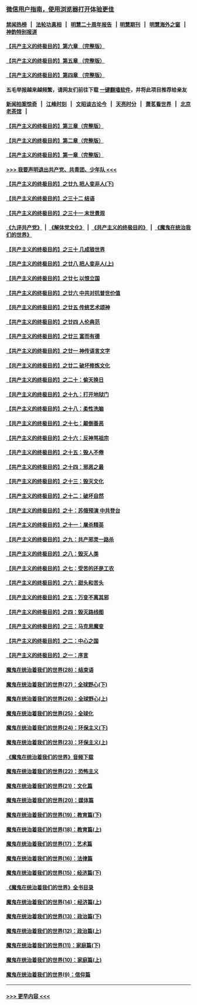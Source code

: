 ### [微信用户指南，使用浏览器打开体验更佳](https://github.com/gfw-breaker/banned-news1/blob/master/indexes/wechat-guide.md?t=0)
#### [禁闻热榜](热点新闻.md?t=0)  &nbsp;&nbsp;|&nbsp;&nbsp; [法轮功真相](https://github.com/gfw-breaker/truth/blob/master/README.md?t=0) &nbsp;&nbsp;|&nbsp;&nbsp; [明慧二十周年报告](https://github.com/gfw-breaker/mh-reports/blob/master/README.md?t=0) &nbsp;&nbsp;|&nbsp;&nbsp;[明慧期刊](https://github.com/gfw-breaker/mh-qikan) &nbsp;&nbsp;|&nbsp;&nbsp; [明慧海外之窗](https://github.com/gfw-breaker/mh-news/blob/master/README.md?t=0) &nbsp;&nbsp;|&nbsp;&nbsp; [神韵特别报道](https://github.com/gfw-breaker/mh-news/blob/master/shenyun.md?t=0)
#### [【共产主义的终极目的】第六章 （完整版）](../pages/nsc422/n11428913.md?t=02160655) 
#### [【共产主义的终极目的】第五章 （完整版）](../pages/nsc422/n11428912.md?t=02160655) 
#### [【共产主义的终极目的】第四章 （完整版）](../pages/nsc422/n11428907.md?t=02160655) 
#### 五毛举报越来越频繁，请网友们前往下载 [一键翻墙软件](https://github.com/gfw-breaker/ssr-accounts)，并将此项目推荐给亲友
#### [新闻拍案惊奇](https://github.com/gfw-breaker/banned-news1/blob/master/pages/link4.md) &nbsp;&nbsp;|&nbsp;&nbsp; [江峰时刻](https://github.com/gfw-breaker/banned-news1/blob/master/pages/link4.md) &nbsp;&nbsp;|&nbsp;&nbsp; [文昭谈古论今](https://github.com/gfw-breaker/banned-news1/blob/master/pages/link4.md) &nbsp;&nbsp;|&nbsp;&nbsp; [天亮时分](https://github.com/gfw-breaker/banned-news1/blob/master/pages/link4.md) &nbsp;&nbsp;|&nbsp;&nbsp; [萧茗看世界](https://github.com/gfw-breaker/banned-news1/blob/master/pages/link4.md) &nbsp;&nbsp;|&nbsp;&nbsp; [北京老茶馆](https://github.com/gfw-breaker/banned-news1/blob/master/pages/link4.md) &nbsp;&nbsp;|&nbsp;&nbsp; 
#### [【共产主义的终极目的】第三章（完整版）](../pages/nsc422/n11428848.md?t=02160655) 
#### [【共产主义的终极目的】第二章（完整版）](../pages/nsc422/n11428831.md?t=02160655) 
#### [【共产主义的终极目的】第一章（完整版）](../pages/nsc422/n11417651.md?t=02160655) 
#### [>>> 我要声明退出共产党、共青团、少年队 <<<](https://github.com/begood0513/goodnews/blob/master/quit/letter.md) 
#### [【共产主义的终极目的】之廿九 把人变非人(下)](../pages/nsc422/n11344140.md?t=02160655) 
#### [【共产主义的终极目的】之三十二 结语](../pages/nsc422/n11360535.md?t=02160655) 
#### [【共产主义的终极目的】之三十一 末世景观](../pages/nsc422/n11351129.md?t=02160655) 
#### [《九评共产党》](https://github.com/begood0513/9ping.md/blob/master/README.md) &nbsp;|&nbsp; [《解体党文化》](../../../../jtdwh.md/blob/master/README.md)  &nbsp;|&nbsp; [《共产主义的终极目的》](../../../../gczydzjmd.md/blob/master/README.md) &nbsp;|&nbsp; [《魔鬼在统治我们的世界》](../../../../mgztzwmdsj.md/blob/master/README.md) 
#### [【共产主义的终极目的】之三十 几成狼世界](../pages/nsc422/n11348280.md?t=02160655) 
#### [【共产主义的终极目的】之廿八 把人变非人(上)](../pages/nsc422/n11340492.md?t=02160655) 
#### [【共产主义的终极目的】之廿七 以恨立国](../pages/nsc422/n11336944.md?t=02160655) 
#### [【共产主义的终极目的】之廿六 中共对抗普世价值](../pages/nsc422/n11324785.md?t=02160655) 
#### [【共产主义的终极目的】之廿五 传统艺术颂神](../pages/nsc422/n11296396.md?t=02160655) 
#### [【共产主义的终极目的】之廿四 人伦典范](../pages/nsc422/n11296397.md?t=02160655) 
#### [【共产主义的终极目的】之廿三 富而有德](../pages/nsc422/n11283598.md?t=02160655) 
#### [【共产主义的终极目的】之廿一 神传语言文字](../pages/nsc422/n11263265.md?t=02160655) 
#### [【共产主义的终极目的】之廿二 破坏修炼文化](../pages/nsc422/n11245728.md?t=02160655) 
#### [【共产主义的终极目的】之二十：偷天换日](../pages/nsc422/n11238846.md?t=02160655) 
#### [【共产主义的终极目的】之十九：打开地狱门](../pages/nsc422/n11206376.md?t=02160655) 
#### [【共产主义的终极目的】之十八：柔性洗脑](../pages/nsc422/n11199994.md?t=02160655) 
#### [【共产主义的终极目的】之十七：颠倒善恶](../pages/nsc422/n11179782.md?t=02160655) 
#### [【共产主义的终极目的】之十六：反神骂祖宗](../pages/nsc422/n11166798.md?t=02160655) 
#### [【共产主义的终极目的】之十五：毁人不倦](../pages/nsc422/n11166792.md?t=02160655) 
#### [【共产主义的终极目的】之十四：邪恶之最](../pages/nsc422/n11150249.md?t=02160655) 
#### [【共产主义的终极目的】之十三：毁灭文化](../pages/nsc422/n11135227.md?t=02160655) 
#### [【共产主义的终极目的】之十二：破坏自然](../pages/nsc422/n11135214.md?t=02160655) 
#### [【共产主义的终极目的】之十：苏俄预演 中共登台](../pages/nsc422/n11118424.md?t=02160655) 
#### [【共产主义的终极目的】之十一：屠杀精英](../pages/nsc422/n11118442.md?t=02160655) 
#### [【共产主义的终极目的】之九：共产邪灵一路杀](../pages/nsc422/n11114139.md?t=02160655) 
#### [【共产主义的终极目的】之八：毁灭人类](../pages/nsc422/n11108503.md?t=02160655) 
#### [【共产主义的终极目的】之七：受苦的还是工农](../pages/nsc422/n11101809.md?t=02160655) 
#### [【共产主义的终极目的】之六：甜头和苦头](../pages/nsc422/n11096971.md?t=02160655) 
#### [【共产主义的终极目的】之五：万变不离其邪](../pages/nsc422/n11091285.md?t=02160655) 
#### [【共产主义的终极目的】之四：毁灭路线图](../pages/nsc422/n11086284.md?t=02160655) 
#### [【共产主义的终极目的】之三：马克思魔变](../pages/nsc422/n11061941.md?t=02160655) 
#### [【共产主义的终极目的】之二：中心之国](../pages/nsc422/n11047728.md?t=02160655) 
#### [【共产主义的终极目的】之一：序言](../pages/nsc422/n11086077.md?t=02160655) 
#### [魔鬼在统治着我们的世界(28)：结束语](../pages/nsc422/n10936246.md?t=02160655) 
#### [魔鬼在统治着我们的世界(27)：全球野心(下)](../pages/nsc422/n10928319.md?t=02160655) 
#### [魔鬼在统治着我们的世界(26)：全球野心(上)](../pages/nsc422/n10900318.md?t=02160655) 
#### [魔鬼在统治着我们的世界(25)：全球化](../pages/nsc422/n10788205.md?t=02160655) 
#### [魔鬼在统治着我们的世界(24)：环保主义(下)](../pages/nsc422/n10695307.md?t=02160655) 
#### [魔鬼在统治着我们的世界(23)：环保主义(上)](../pages/nsc422/n10688613.md?t=02160655) 
#### [《魔鬼在统治着我们的世界》音频下载](../pages/nsc422/n10635553.md?t=02160655) 
#### [魔鬼在统治着我们的世界(22)：恐怖主义](../pages/nsc422/n10614727.md?t=02160655) 
#### [魔鬼在统治着我们的世界(21)：文化篇](../pages/nsc422/n10597706.md?t=02160655) 
#### [魔鬼在统治着我们的世界(20)：媒体篇](../pages/nsc422/n10586579.md?t=02160655) 
#### [魔鬼在统治着我们的世界(19)：教育篇(下)](../pages/nsc422/n10564808.md?t=02160655) 
#### [魔鬼在统治着我们的世界(18)：教育篇(上)](../pages/nsc422/n10526970.md?t=02160655) 
#### [魔鬼在统治着我们的世界(17)：艺术篇](../pages/nsc422/n10499093.md?t=02160655) 
#### [魔鬼在统治着我们的世界(16)：法律篇](../pages/nsc422/n10485969.md?t=02160655) 
#### [魔鬼在统治着我们的世界(15)：经济篇(下)](../pages/nsc422/n10469975.md?t=02160655) 
#### [《魔鬼在统治着我们的世界》全书目录](../pages/nsc422/n10464261.md?t=02160655) 
#### [魔鬼在统治着我们的世界(14)：经济篇(上)](../pages/nsc422/n10457370.md?t=02160655) 
#### [魔鬼在统治着我们的世界(13)：政治篇(下)](../pages/nsc422/n10448270.md?t=02160655) 
#### [魔鬼在统治着我们的世界(12)：政治篇(上)](../pages/nsc422/n10444576.md?t=02160655) 
#### [魔鬼在统治着我们的世界(11)：家庭篇(下)](../pages/nsc422/n10440961.md?t=02160655) 
#### [魔鬼在统治着我们的世界(10)：家庭篇(上)](../pages/nsc422/n10435448.md?t=02160655) 
#### [魔鬼在统治着我们的世界(9)：信仰篇](../pages/nsc422/n10432159.md?t=02160655) 

----
#### [ >>> 更早内容 <<< ](../indexes/nsc422-earlier.md)
